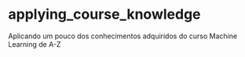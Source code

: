 # applying_course_knowledge
Aplicando um pouco dos conhecimentos adquiridos do curso Machine Learning de A-Z
